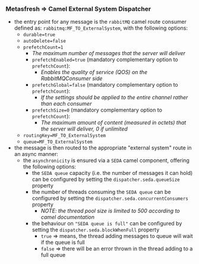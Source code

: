 
### Metasfresh => Camel External System Dispatcher

 - the entry point for any message is the `rabbitMQ` camel route consumer defined as: `rabbitmq:MF_TO_ExternalSystem`, with the following options:
   - `durable=true`
   - `autoDelete=false`
   - `prefetchCount=1`
     - *The maximum number of messages that the server will deliver* 
     - `prefetchEnabled=true` (mandatory complementary option to `prefetchCount`):
       - *Enables the quality of service (QOS) on the RabbitMQConsumer side* 
     - `prefetchGlobal=false` (mandatory complementary option to `prefetchCount`):
       - *If the settings should be applied to the entire channel rather than each consumer* 
     - `prefetchSize=0` (mandatory complementary option to `prefetchCount`): 
       - *The maximum amount of content (measured in octets) that the server will deliver, 0 if unlimited* 
   - `routingKey=MF_TO_ExternalSystem`
   - `queue=MF_TO_ExternalSystem`
 - the message is then routed to the appropriate "external system" route in an async manner:
   - the `asynchronicity` is ensured via a `SEDA` camel component, offering the following options:
     - the `SEDA queue` capacity (i.e. the number of messages it can hold) can be configured by setting the `dispatcher.seda.queueSize` property
     - the number of threads consuming the `SEDA queue` can be configured by setting the `dispatcher.seda.concurrentConsumers` property
       - *NOTE: the thread pool size is limited to 500 according to camel documentation*
     - the behaviour on `"SEDA queue is full"` can be configured by setting the `dispatcher.seda.blockWhenFull` property
       - `true` => means, the thread adding messages to queue will wait if the queue is full
       - `false` => there will be an error thrown in the thread adding to a full queue